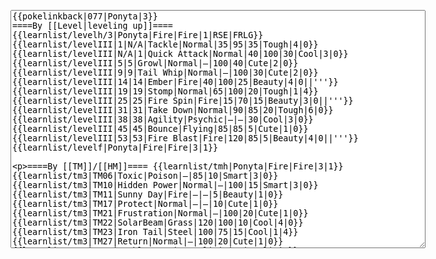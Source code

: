 </p><textarea readonly="" accesskey="," id="wpTextbox1" cols="80" rows="25" style="" class="mw-editfont-monospace" lang="en" dir="ltr" name="wpTextbox1">{{pokelinkback|077|Ponyta|3}}
====By [[Level|leveling up]]====
{{learnlist/levelh/3|Ponyta|Fire|Fire|1|RSE|FRLG}}
{{learnlist/levelIII|1|N/A|Tackle|Normal|35|95|35|Tough|4|0}}
{{learnlist/levelIII|N/A|1|Quick Attack|Normal|40|100|30|Cool|3|0}}
{{learnlist/levelIII|5|5|Growl|Normal|—|100|40|Cute|2|0}}
{{learnlist/levelIII|9|9|Tail Whip|Normal|—|100|30|Cute|2|0}}
{{learnlist/levelIII|14|14|Ember|Fire|40|100|25|Beauty|4|0||'''}}
{{learnlist/levelIII|19|19|Stomp|Normal|65|100|20|Tough|1|4}}
{{learnlist/levelIII|25|25|Fire Spin|Fire|15|70|15|Beauty|3|0||'''}}
{{learnlist/levelIII|31|31|Take Down|Normal|90|85|20|Tough|6|0}}
{{learnlist/levelIII|38|38|Agility|Psychic|—|—|30|Cool|3|0}}
{{learnlist/levelIII|45|45|Bounce|Flying|85|85|5|Cute|1|0}}
{{learnlist/levelIII|53|53|Fire Blast|Fire|120|85|5|Beauty|4|0||'''}}
{{learnlist/levelf|Ponyta|Fire|Fire|3|1}}

====By [[TM]]/[[HM]]====
{{learnlist/tmh|Ponyta|Fire|Fire|3|1}}
{{learnlist/tm3|TM06|Toxic|Poison|—|85|10|Smart|3|0}}
{{learnlist/tm3|TM10|Hidden Power|Normal|—|100|15|Smart|3|0}}
{{learnlist/tm3|TM11|Sunny Day|Fire|—|—|5|Beauty|1|0}}
{{learnlist/tm3|TM17|Protect|Normal|—|—|10|Cute|1|0}}
{{learnlist/tm3|TM21|Frustration|Normal|—|100|20|Cute|1|0}}
{{learnlist/tm3|TM22|SolarBeam|Grass|120|100|10|Cool|4|0}}
{{learnlist/tm3|TM23|Iron Tail|Steel|100|75|15|Cool|1|4}}
{{learnlist/tm3|TM27|Return|Normal|—|100|20|Cute|1|0}}
{{learnlist/tm3|TM32|Double Team|Normal|—|—|15|Cool|2|0}}
{{learnlist/tm3|TM35|Flamethrower|Fire|95|100|15|Beauty|4|0||'''}}
{{learnlist/tm3|TM38|Fire Blast|Fire|120|85|5|Beauty|4|0||'''}}
{{learnlist/tm3|TM42|Facade|Normal|70|100|20|Cute|2|0}}
{{learnlist/tm3|TM43|Secret Power|Normal|70|100|20|Smart|1|0}}
{{learnlist/tm3|TM44|Rest|Psychic|—|—|10|Cute|2|0}}
{{learnlist/tm3|TM45|Attract|Normal|—|100|15|Cute|2|0}}
{{learnlist/tm3|TM50|Overheat|Fire|140|90|5|Beauty|6|0||'''}}
{{learnlist/tm3|HM04|Strength|Normal|80|100|15|Tough|2|1}}
{{learnlist/tmf|Ponyta|Fire|Fire|3|1}}

====By {{pkmn|breeding}}====
{{learnlist/breedh|Ponyta|Fire|Fire|3|1}}
{{learnlist/breed3|{{MSP/3|209|Snubbull}}{{MSP/3|210|Granbull}}{{MSP/3|300|Skitty}}|Charm|Normal|—|100|20|Cute|2|1}}
{{learnlist/breed3|{{MSP/3|231|Phanpy}}{{MSP/3|300|Skitty}}{{MSP/3|322|Numel}}{{MSP/3|327|Spinda}}|Double-Edge|Normal|120|100|15|Tough|6|0}}
{{learnlist/breed3|{{MSP/3|032|Nidoran♂}}{{MSP/3|033|Nidorino}}{{MSP/3|034|Nidoking}}{{MSP/3|135|Jolteon}}{{MSP/3|256|Combusken}}{{MSP/3|257|Blaziken}}|Double Kick|Fighting|30|100|30|Cool|2|0}}
{{learnlist/breed3|{{MSP/3|058|Growlithe}}{{MSP/3|155|Cyndaquil}}{{MSP/3|156|Quilava}}{{MSP/3|157|Typhlosion}}|Flame Wheel|Fire|60|100|25|Beauty|4|0||'''}}
{{learnlist/breed3|{{MSP/3|234|Stantler}}{{MSP/3|327|Spinda}}|Hypnosis|Psychic|—|60|20|Smart|1|3}}
{{learnlist/breed3|{{MSP/3|034|Nidoking}}{{MSP/3|056|Mankey}}{{MSP/3|057|Primeape}}{{MSP/3|128|Tauros}}{{MSP/3|216|Teddiursa}}{{MSP/3|217|Ursaring}}&lt;br>{{MSP/3|327|Spinda}}|Thrash|Normal|90|100|20|Tough|4|4}}
{{learnlist/breedf|Ponyta|Fire|Fire|3|1}}

====By [[Move Tutor|tutoring]]====
{{learnlist/tutorh|Ponyta|Fire|Fire|3|1}}
{{learnlist/tutor3|Body Slam|Normal|85|100|15|Tough|1|4|||yes|yes|yes}}
{{learnlist/tutor3|Double-Edge|Normal|120|100|15|Tough|6|0|||yes|yes|yes}}
{{learnlist/tutor3|Endure|Normal|—|—|10|Tough|2|0|||no|yes|no}}
{{learnlist/tutor3|Mimic|Normal|—|—|10|Cute|1|0|||yes|yes|yes}}
{{learnlist/tutor3|Sleep Talk|Normal|—|—|10|Cute|3|0|||no|yes|no}}
{{learnlist/tutor3|Snore|Normal|40|100|15|Cute|4|0|||no|yes|no}}
{{learnlist/tutor3|Substitute|Normal|—|—|10|Smart|2|0|||yes|yes|yes}}
{{learnlist/tutor3|Swagger|Normal|—|90|15|Cute|2|0|||no|yes|yes}}
{{learnlist/tutor3|Swift|Normal|60|—|20|Cool|2|0|||no|yes|no}}
{{learnlist/tutorf|Ponyta|Fire|Fire|3|1}}

[[fr:Ponyta/Génération 3]]
[[it:Ponyta/Mosse apprese in terza generazione]]
[[ja:ポニータ/第六世代以前のおぼえるわざ]]
[[zh:小火马/第三世代招式表]]
